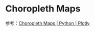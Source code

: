 # Choropleth Maps

参考：[Choropleth Maps | Python | Plotly](https://plotly.com/python/choropleth-maps/)